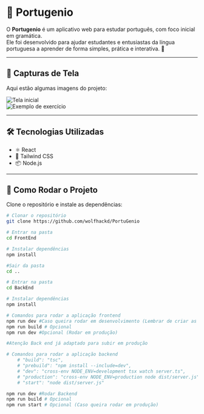 # 📘 Portugenio

O **Portugenio** é um aplicativo web para estudar português, com foco inicial em gramática.  
Ele foi desenvolvido para ajudar estudantes e entusiastas da língua portuguesa a aprender de forma simples, prática e interativa. 🚀

---

## 📸 Capturas de Tela

Aqui estão algumas imagens do projeto:

![Tela inicial]()  
![Exemplo de exercício]()

---

## 🛠️ Tecnologias Utilizadas

- ⚛️ React
- 🎨 Tailwind CSS
- 📦 Node.js

---

## 🚀 Como Rodar o Projeto

Clone o repositório e instale as dependências:

```bash
# Clonar o repositório
git clone https://github.com/wolfhackd/PortuGenio

# Entrar na pasta
cd FrontEnd

# Instalar dependências
npm install

#Sair da pasta
cd ..

# Entrar na pasta
cd BackEnd

# Instalar dependências
npm install

# Comandos para rodar a aplicação frontend
npm run dev #Caso queira rodar em desenvolvimento (Lembrar de criar as .env tanto do back quanto do front)
npm run build # Opcional
npm run dev #Opcional (Rodar em produção)

#Atenção Back end já adaptado para subir em produção

# Comandos para rodar a aplicação backend
    # "build": "tsc",
    # "prebuild": "npm install --include=dev",
    # "dev": "cross-env NODE_ENV=development tsx watch server.ts",
    # "production": "cross-env NODE_ENV=production node dist/server.js",
    # "start": "node dist/server.js"

npm run dev #Rodar Backend
npm run build # Opcional
npm run start # Opcional (Caso queira rodar em produção)
```
